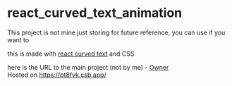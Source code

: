 # react_curved_text_animation
This project is not mine just storing for future reference, you can use if you want to

this is made with [react curved text](https://www.npmjs.com/package/react-curved-text) and CSS


here is the URL to the main project (not by me) -  [Owner](https://github.com/obss)  
Hosted on https://pt8fvk.csb.app/

